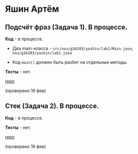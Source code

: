 # Яшин Артём

## Подсчёт фраз (Задача 1). В процессе.

**Код** - в процессе.

- Два main-класса - `src/nsu/g16203/yashin/lab1/Main.java`, `nsu/g16203/yashin/lab1.java`

- Код `main()` должен быть разбит на отдельные методы.

**Тесты** - нет.

[repo](https://bitbucket.org/yashin_oop/jlab1)

(проверено 19 фев)


## Стек (Задача 2). В процессе.

**Код** - в процессе.

**Тесты** - нет.

[repo](https://bitbucket.org/yashin_oop/jlab2)

(проверено 19 фев)
